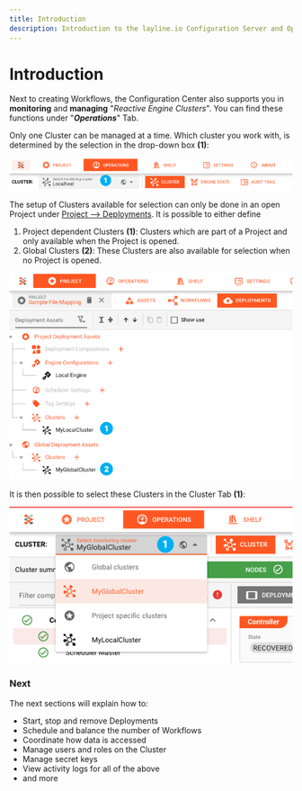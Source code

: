 ```yaml
---
title: Introduction
description: Introduction to the layline.io Configuration Server and Operations.
---
```


# Introduction

Next to creating Workflows, the Configuration Center also supports you in **monitoring** and **managing** "_Reactive Engine Clusters_". You can find these functions under "_**Operations**_" Tab.


Only one Cluster can be managed at a time. Which cluster you work with, is determined by the selection in the drop-down box **(1)**:

![](.01-introduction-images/2021-11-04-12-10-13.png "Cluster architecture (Operations --> ")


The setup of Clusters available for selection can only be done in an open Project under [Project --> Deployments](/docs/concept/wf-config/deployment#creating-a-cluster-asset). It is possible to either define 

1. Project dependent Clusters **(1)**: Clusters which are part of a Project and only available when the Project is opened.
2. Global Clusters **(2)**: These Clusters are also available for selection when no Project is opened.

![](.01-introduction-images/2021-11-04-12-11-32.png "Types of Clusters (Operations --> ")

It is then possible to select these Clusters in the Cluster Tab **(1)**:

![](.01-introduction-images/2021-11-04-12-13-58.png "Selecting Clusters (Operations --> ")

### Next


The next sections will explain how to:
- Start, stop and remove Deployments
- Schedule and balance the number of Workflows 
- Coordinate how data is accessed
- Manage users and roles on the Cluster
- Manage secret keys
- View activity logs for all of the above
- and more




